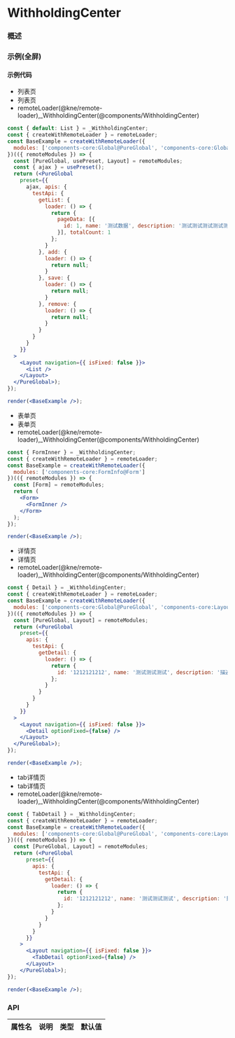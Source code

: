 
# WithholdingCenter


### 概述




### 示例(全屏)

#### 示例代码

- 列表页
- 列表页
- remoteLoader(@kne/remote-loader),_WithholdingCenter(@components/WithholdingCenter)

```jsx
const { default: List } = _WithholdingCenter;
const { createWithRemoteLoader } = remoteLoader;
const BaseExample = createWithRemoteLoader({
  modules: ['components-core:Global@PureGlobal', 'components-core:Global@usePreset', 'components-core:Layout']
})(({ remoteModules }) => {
  const [PureGlobal, usePreset, Layout] = remoteModules;
  const { ajax } = usePreset();
  return (<PureGlobal
    preset={{
      ajax, apis: {
        testApi: {
          getList: {
            loader: () => {
              return {
                pageData: [{
                  id: 1, name: '测试数据', description: '测试测试测试测试测试测试测试', createdTime: new Date()
                }], totalCount: 1
              };
            }
          }, add: {
            loader: () => {
              return null;
            }
          }, save: {
            loader: () => {
              return null;
            }
          }, remove: {
            loader: () => {
              return null;
            }
          }
        }
      }
    }}
  >
    <Layout navigation={{ isFixed: false }}>
      <List />
    </Layout>
  </PureGlobal>);
});

render(<BaseExample />);

```

- 表单页
- 表单页
- remoteLoader(@kne/remote-loader),_WithholdingCenter(@components/WithholdingCenter)

```jsx
const { FormInner } = _WithholdingCenter;
const { createWithRemoteLoader } = remoteLoader;
const BaseExample = createWithRemoteLoader({
  modules: ['components-core:FormInfo@Form']
})(({ remoteModules }) => {
  const [Form] = remoteModules;
  return (
    <Form>
      <FormInner />
    </Form>
  );
});

render(<BaseExample />);

```

- 详情页
- 详情页
- remoteLoader(@kne/remote-loader),_WithholdingCenter(@components/WithholdingCenter)

```jsx
const { Detail } = _WithholdingCenter;
const { createWithRemoteLoader } = remoteLoader;
const BaseExample = createWithRemoteLoader({
  modules: ['components-core:Global@PureGlobal', 'components-core:Layout']
})(({ remoteModules }) => {
  const [PureGlobal, Layout] = remoteModules;
  return (<PureGlobal
    preset={{
      apis: {
        testApi: {
          getDetail: {
            loader: () => {
              return {
                id: '1212121212', name: '测试测试测试', description: '描述描述描述描述描述描述描述描述'
              };
            }
          }
        }
      }
    }}
  >
    <Layout navigation={{ isFixed: false }}>
      <Detail optionFixed={false} />
    </Layout>
  </PureGlobal>);
});

render(<BaseExample />);

```

- tab详情页
- tab详情页
- remoteLoader(@kne/remote-loader),_WithholdingCenter(@components/WithholdingCenter)

```jsx
const { TabDetail } = _WithholdingCenter;
const { createWithRemoteLoader } = remoteLoader;
const BaseExample = createWithRemoteLoader({
  modules: ['components-core:Global@PureGlobal', 'components-core:Layout']
})(({ remoteModules }) => {
  const [PureGlobal, Layout] = remoteModules;
  return (<PureGlobal
      preset={{
        apis: {
          testApi: {
            getDetail: {
              loader: () => {
                return {
                  id: '1212121212', name: '测试测试测试', description: '描述描述描述描述描述描述描述描述'
                };
              }
            }
          }
        }
      }}
    >
      <Layout navigation={{ isFixed: false }}>
        <TabDetail optionFixed={false} />
      </Layout>
    </PureGlobal>);
});

render(<BaseExample />);

```


### API

|属性名|说明|类型|默认值|
|  ---  | ---  | --- | --- |

